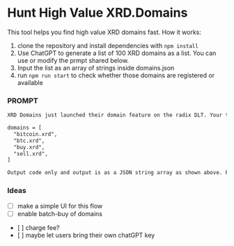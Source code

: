 # Hunt High Value XRD.Domains

This tool helps you find high value XRD domains fast. How it works:

1. clone the repository and install dependencies with `npm install`
2. Use ChatGPT to generate a list of 100 XRD domains as a list. You can use or modify the prmpt shared below.
3. Input the list as an array of strings inside domains.json
4. run `npm run start` to check whether those domains are registered or available

### PROMPT

```txt
XRD Domains just launched their domain feature on the radix DLT. Your task is to generate a list of high value domains, with the intention to buy those domains, and sell for a profit in the future. Be sure to grab high value domains that have value particularly in the blockchain space, but also in general. The domains always end with ".xrd". For example:

domains = [
  "bitcoin.xrd",
  "btc.xrd",
  "buy.xrd",
  "sell.xrd",
]

Output code only and output is as a JSON string array as shown above. Provide a list of 100 domains.
```

### Ideas
- [ ] make a simple UI for this flow
- [ ] enable batch-buy of domains
- [ ] charge fee?
- [ ] maybe let users bring their own chatGPT key
